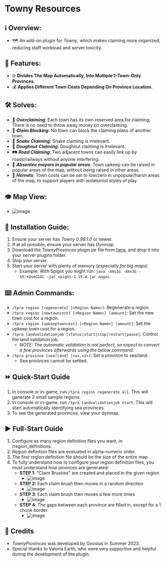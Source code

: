 # Towny Resources

## :information_source: Overview:
- :world_map: An add-on plugin for *Towny*, which makes claiming more organized, reducing staff workload and server toxicity.

## :gift: Features:
- :globe_with_meridians: **Divides The Map Automatically, Into Multiple 1-Town-Only Provinces.**
- :moneybag: **Applies Different Town Costs Depending On Province Location.**

## :hammer_and_wrench: Solves:
- :money_with_wings: ***Overclaiming***: Each town has its own reserved area for claiming; There is no need to throw away money on overclaiming.
- :stop_sign: ***Claim Blocking***: No town can block the claiming plans of another town.
- :snake: ***Snake Claiming***: Snake claiming is irrelevant.
- :doughnut: ***Doughnut Claiming***: Doughnut claiming is irrelevant.
- :railway_track: ***Road Claiming***: Two adjacent towns can easily link up by roads/railways without anyone interfering.
- :tophat: ***Absentee mayors in popular areas***: Town upkeep can be raised in popular areas of the map, without being raised in other areas.
- :santa: ***Hermits***: Town costs can be set to low/zero in unpopular/harsh areas of the map, to support players with isolationist styles of play.

## :eye: Map View: 
- ![image](https://github.com/Goosius1/TownyProvinces/assets/50219223/17e5baed-766e-471e-a8f2-e5494f0d083c)

## :floppy_disk: Installation Guide:
1. Ensure your server has *Towny 0.99.1.0* or newer.
2. If at all possible, ensure your server has *Dynmap*.
3. Download the *TownyProvinces* plugin jar file from [here](https://github.com/TownyAdvanced/TownyProvinces/releases), and drop it into your server plugins folder.
4. Stop your server
5. Start your server with plenty of memory (*especially for big maps*)
   - Example: With Spigot you might run: `java -Xms1G -Xmx3G -XX:+UseG1GC -jar spigot-1.19.4.jar nogui`.

## :keyboard: Admin Commands:
- `/tpra region [regenerate] [<Region Name>]`: Regenerate a region.
- `/tpra region [newtowncost] [<Region Name>] [amount]`: Set the new town cost for a region.
- `/tpra region [upkeeptowncost] [<Region Name>] [amount]`: Set the upkeep town cost for a region.
- `/tpra landvalidationjob [status|start|stop|restart|pause]`: Control the land validation job.
  - *NOTE: The automatic validation is not perfect, so expect to convert a few provinces afterwards using the below command.* 
- `/tpra province [sea|land] [<x>,<z>]`: Set a province to sea/land.
  - Sea provinces cannot be settled.
 
## :fast_forward: Quick-Start Guide
1. In console or in-game, run `/tpra region regenerate all`. This will generate 2 small sample regions.
2. In console or in-game, run `/tpra landvalidationjob start`. This will start automatically identifying sea provinces.
3. To see the generated provinces, view your dynmap. 

## :arrow_forward: Full-Start Guide
1. Configure as many region definition files you want, in /region_definitions.
2. Region definition files are evaluated in alpha-numeric order.
3. The first region definition file should be the size of the entire map.
4. To fully understand how to configure your region definition files, you must understand how povinces are generated:
   * **STEP 1:** "Claim Brushes" are created and placed in the given region
     * ![image](https://github.com/Goosius1/TownyProvinces/assets/50219223/4a8eff82-f4f0-4b15-bca0-9f78fca78f8f)
   * **STEP 2:** Each claim brush then moves in a random direction
     * ![image](https://github.com/Goosius1/TownyProvinces/assets/50219223/3e8b465c-195a-4fb5-b5f6-e493e4f3caa5)
   * **STEP 3**: Each claim brush then moves a few more times
     * ![image](https://github.com/Goosius1/TownyProvinces/assets/50219223/509bd4ca-0160-4484-a43b-07c2b572e589)
   * **STEP 4**: The gaps between each province are filled in, except for a 1 chunk border
     * ![image](https://github.com/Goosius1/TownyProvinces/assets/50219223/a8a63af8-ca8d-4a7e-8be5-56b62379f58c)

## :scroll: Credits
- *TownyProvinces* was developed by Goosius in Summer 2023.
- Special thanks to Valoria Earth, who were very supportive and helpful during the development of the plugin.

